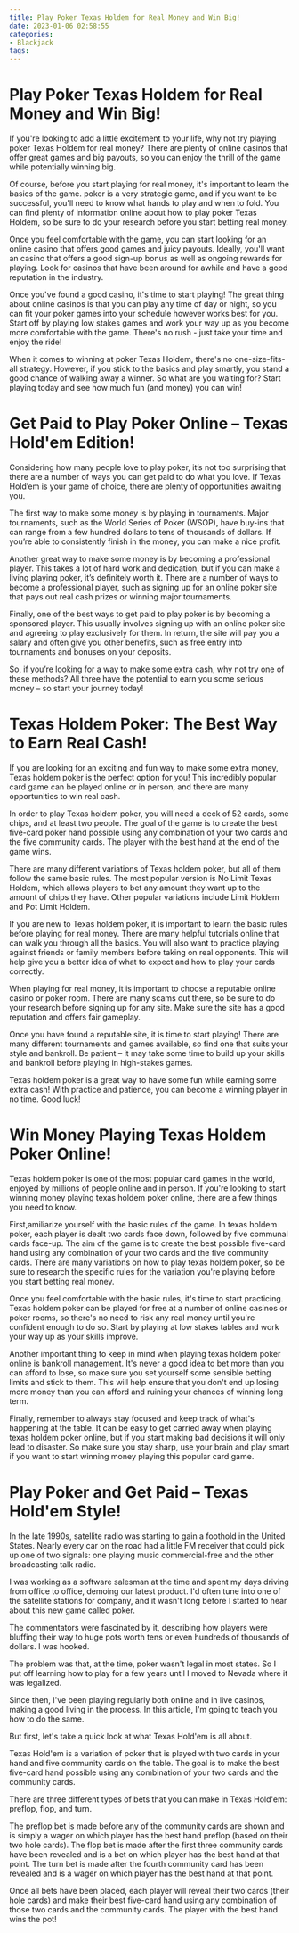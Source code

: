 ```yaml
---
title: Play Poker Texas Holdem for Real Money and Win Big!
date: 2023-01-06 02:58:55
categories:
- Blackjack
tags:
---
```



#  Play Poker Texas Holdem for Real Money and Win Big!

If you're looking to add a little excitement to your life, why not try playing poker Texas Holdem for real money? There are plenty of online casinos that offer great games and big payouts, so you can enjoy the thrill of the game while potentially winning big.

Of course, before you start playing for real money, it's important to learn the basics of the game. poker is a very strategic game, and if you want to be successful, you'll need to know what hands to play and when to fold. You can find plenty of information online about how to play poker Texas Holdem, so be sure to do your research before you start betting real money.

Once you feel comfortable with the game, you can start looking for an online casino that offers good games and juicy payouts. Ideally, you'll want an casino that offers a good sign-up bonus as well as ongoing rewards for playing. Look for casinos that have been around for awhile and have a good reputation in the industry.

Once you've found a good casino, it's time to start playing! The great thing about online casinos is that you can play any time of day or night, so you can fit your poker games into your schedule however works best for you. Start off by playing low stakes games and work your way up as you become more comfortable with the game. There's no rush - just take your time and enjoy the ride!

When it comes to winning at poker Texas Holdem, there's no one-size-fits-all strategy. However, if you stick to the basics and play smartly, you stand a good chance of walking away a winner. So what are you waiting for? Start playing today and see how much fun (and money) you can win!

#  Get Paid to Play Poker Online – Texas Hold'em Edition!

Considering how many people love to play poker, it’s not too surprising that there are a number of ways you can get paid to do what you love. If Texas Hold’em is your game of choice, there are plenty of opportunities awaiting you.

The first way to make some money is by playing in tournaments. Major tournaments, such as the World Series of Poker (WSOP), have buy-ins that can range from a few hundred dollars to tens of thousands of dollars. If you’re able to consistently finish in the money, you can make a nice profit.

Another great way to make some money is by becoming a professional player. This takes a lot of hard work and dedication, but if you can make a living playing poker, it’s definitely worth it. There are a number of ways to become a professional player, such as signing up for an online poker site that pays out real cash prizes or winning major tournaments.

Finally, one of the best ways to get paid to play poker is by becoming a sponsored player. This usually involves signing up with an online poker site and agreeing to play exclusively for them. In return, the site will pay you a salary and often give you other benefits, such as free entry into tournaments and bonuses on your deposits.

So, if you’re looking for a way to make some extra cash, why not try one of these methods? All three have the potential to earn you some serious money – so start your journey today!

#  Texas Holdem Poker: The Best Way to Earn Real Cash!

If you are looking for an exciting and fun way to make some extra money, Texas holdem poker is the perfect option for you! This incredibly popular card game can be played online or in person, and there are many opportunities to win real cash.

In order to play Texas holdem poker, you will need a deck of 52 cards, some chips, and at least two people. The goal of the game is to create the best five-card poker hand possible using any combination of your two cards and the five community cards. The player with the best hand at the end of the game wins.

There are many different variations of Texas holdem poker, but all of them follow the same basic rules. The most popular version is No Limit Texas Holdem, which allows players to bet any amount they want up to the amount of chips they have. Other popular variations include Limit Holdem and Pot Limit Holdem.

If you are new to Texas holdem poker, it is important to learn the basic rules before playing for real money. There are many helpful tutorials online that can walk you through all the basics. You will also want to practice playing against friends or family members before taking on real opponents. This will help give you a better idea of what to expect and how to play your cards correctly.

When playing for real money, it is important to choose a reputable online casino or poker room. There are many scams out there, so be sure to do your research before signing up for any site. Make sure the site has a good reputation and offers fair gameplay.

Once you have found a reputable site, it is time to start playing! There are many different tournaments and games available, so find one that suits your style and bankroll. Be patient – it may take some time to build up your skills and bankroll before playing in high-stakes games.

Texas holdem poker is a great way to have some fun while earning some extra cash! With practice and patience, you can become a winning player in no time. Good luck!

#  Win Money Playing Texas Holdem Poker Online!

Texas holdem poker is one of the most popular card games in the world, enjoyed by millions of people online and in person. If you're looking to start winning money playing texas holdem poker online, there are a few things you need to know.

First,amiliarize yourself with the basic rules of the game. In texas holdem poker, each player is dealt two cards face down, followed by five communal cards face-up. The aim of the game is to create the best possible five-card hand using any combination of your two cards and the five community cards. There are many variations on how to play texas holdem poker, so be sure to research the specific rules for the variation you're playing before you start betting real money.

Once you feel comfortable with the basic rules, it's time to start practicing. Texas holdem poker can be played for free at a number of online casinos or poker rooms, so there's no need to risk any real money until you're confident enough to do so. Start by playing at low stakes tables and work your way up as your skills improve.

Another important thing to keep in mind when playing texas holdem poker online is bankroll management. It's never a good idea to bet more than you can afford to lose, so make sure you set yourself some sensible betting limits and stick to them. This will help ensure that you don't end up losing more money than you can afford and ruining your chances of winning long term.

Finally, remember to always stay focused and keep track of what's happening at the table. It can be easy to get carried away when playing texas holdem poker online, but if you start making bad decisions it will only lead to disaster. So make sure you stay sharp, use your brain and play smart if you want to start winning money playing this popular card game.

#  Play Poker and Get Paid – Texas Hold'em Style!

In the late 1990s, satellite radio was starting to gain a foothold in the United States. Nearly every car on the road had a little FM receiver that could pick up one of two signals: one playing music commercial-free and the other broadcasting talk radio.

I was working as a software salesman at the time and spent my days driving from office to office, demoing our latest product. I'd often tune into one of the satellite stations for company, and it wasn't long before I started to hear about this new game called poker.

The commentators were fascinated by it, describing how players were bluffing their way to huge pots worth tens or even hundreds of thousands of dollars. I was hooked.

The problem was that, at the time, poker wasn't legal in most states. So I put off learning how to play for a few years until I moved to Nevada where it was legalized.

Since then, I've been playing regularly both online and in live casinos, making a good living in the process. In this article, I'm going to teach you how to do the same.

But first, let's take a quick look at what Texas Hold'em is all about.

Texas Hold'em is a variation of poker that is played with two cards in your hand and five community cards on the table. The goal is to make the best five-card hand possible using any combination of your two cards and the community cards.

There are three different types of bets that you can make in Texas Hold'em: preflop, flop, and turn.

The preflop bet is made before any of the community cards are shown and is simply a wager on which player has the best hand preflop (based on their two hole cards). The flop bet is made after the first three community cards have been revealed and is a bet on which player has the best hand at that point. The turn bet is made after the fourth community card has been revealed and is a wager on which player has the best hand at that point.


Once all bets have been placed, each player will reveal their two cards (their hole cards) and make their best five-card hand using any combination of those two cards and the community cards. The player with the best hand wins the pot!